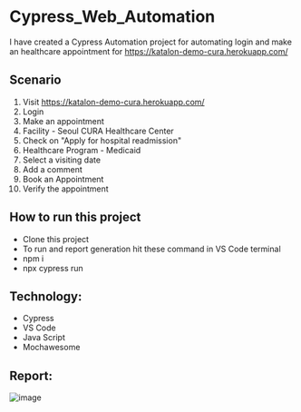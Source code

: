 # Cypress_Web_Automation
I have created a Cypress Automation project for automating login and make an healthcare appointment for https://katalon-demo-cura.herokuapp.com/

## Scenario
1. Visit https://katalon-demo-cura.herokuapp.com/
2. Login
3. Make an appointment
4. Facility - Seoul CURA Healthcare Center
5. Check on "Apply for hospital readmission"
6. Healthcare Program - Medicaid
7. Select a visiting date
8. Add a comment
7. Book an Appointment
8. Verify the appointment

## How to run this project
- Clone this project
- To run and report generation hit these command in VS Code terminal
- npm i
- npx cypress run

## Technology:
- Cypress
- VS Code
- Java Script
- Mochawesome

## Report:
![image](https://github.com/bakhtiaralamshahrukh/Cypress-automation-testing/assets/69646920/e63efc83-dd10-4949-8270-3918ed616283)


